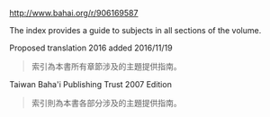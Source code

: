 http://www.bahai.org/r/906169587

The index provides a guide to subjects in all sections of the volume.

Proposed translation 2016 added 2016/11/19

>索引為本書所有章節涉及的主題提供指南。

Taiwan Baha'i Publishing Trust 2007 Edition

>索引則為本書各部分涉及的主題提供指南。
